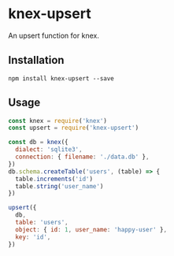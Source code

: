 # knex-upsert

An upsert function for knex.

## Installation

```
npm install knex-upsert --save
```

## Usage

<!-- eslint-disable strict,node/no-missing-require -->

```js
const knex = require('knex')
const upsert = require('knex-upsert')

const db = knex({
  dialect: 'sqlite3',
  connection: { filename: './data.db' },
})
db.schema.createTable('users', (table) => {
  table.increments('id')
  table.string('user_name')
})

upsert({
  db,
  table: 'users',
  object: { id: 1, user_name: 'happy-user' },
  key: 'id',
})
```
